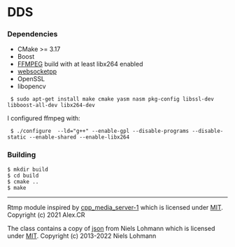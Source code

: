 # DDS

### Dependencies
* CMake >= 3.17
* Boost
* [FFMPEG](https://git.ffmpeg.org/ffmpeg.git) build with at least libx264 enabled
* [websocketpp](https://github.com/zaphoyd/websocketpp)
* OpenSSL
* libopencv

``` $ sudo apt-get install make cmake yasm nasm pkg-config libssl-dev libboost-all-dev libx264-dev```

I configured ffmpeg with:

``` $ ./configure  --ld="g++" --enable-gpl --disable-programs --disable-static --enable-shared --enable-libx264```

### Building
```
$ mkdir build
$ cd build
$ cmake ..
$ make
```
---
Rtmp module inspired by [cpp_media_server-1](https://github.com/grandi23/cpp_media_server-1) which is licensed under [MIT](https://opensource.org/licenses/MIT). Copyright (c) 2021 Alex.CR

The class contains a copy of [json](https://github.com/nlohmann/json) from Niels Lohmann which is licensed under [MIT](https://opensource.org/licenses/MIT). Copyright (c) 2013-2022 Niels Lohmann
